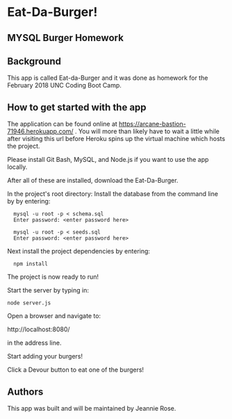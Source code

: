 # Eat-Da-Burger!
## MYSQL Burger Homework

## Background
This app is called Eat-da-Burger and it was done as homework for the February 2018 UNC Coding Boot Camp.

## How to get started with the app
The application can be found online at https://arcane-bastion-71946.herokuapp.com/ . You will more than likely have to wait a little while after visiting this url before Heroku spins up the virtual machine which hosts the project.

Please install Git Bash, MySQL, and Node.js if you want to use the app locally. 

After all of these are installed, download the Eat-Da-Burger.

In the project's root directory:
  Install the database from the command line by by entering:

      mysql -u root -p < schema.sql
      Enter password: <enter password here>

      mysql -u root -p < seeds.sql
      Enter password: <enter password here>

  Next install the project dependencies by entering:

      npm install

The project is now ready to run!

Start the server by typing in:

    node server.js

Open a browser and navigate to:

  http://localhost:8080/ 

in the address line.


Start adding your burgers!

Click a Devour button to eat one of the burgers!

## Authors
This app was built and will be maintained by Jeannie Rose.